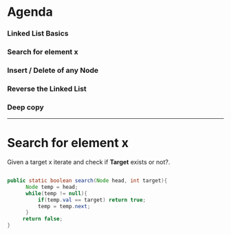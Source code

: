 # Agenda 
### Linked List Basics
### Search for element x
### Insert / Delete of any Node 
### Reverse the Linked List
### Deep copy
-----------


# Search for element x

Given a target x iterate and check if **Target** exists or not?. 

```java

public static boolean search(Node head, int target){
      Node temp = head;
      while(temp != null){
          if(temp.val == target) return true;
          temp = temp.next;
      }
     return false;
}

```


